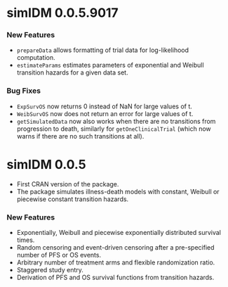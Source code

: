# simIDM 0.0.5.9017

### New Features

-   `prepareData` allows formatting of trial data for log-likelihood computation.
-   `estimateParams` estimates parameters of exponential and Weibull transition hazards for a given data set.

### Bug Fixes

-   `ExpSurvOS` now returns 0 instead of NaN for large values of t.
-   `WeibSurvOS` now does not return an error for large values of t.
-   `getSimulatedData` now also works when there are no transitions from progression to death, similarly for `getOneClinicalTrial` (which now warns if there are no such transitions at all).

# simIDM 0.0.5

-   First CRAN version of the package.
-   The package simulates illness-death models with constant, Weibull or piecewise constant transition hazards.

### New Features

-   Exponentially, Weibull and piecewise exponentially distributed survival times.
-   Random censoring and event-driven censoring after a pre-specified number of PFS or OS events.
-   Arbitrary number of treatment arms and flexible randomization ratio.
-   Staggered study entry.
-   Derivation of PFS and OS survival functions from transition hazards.
